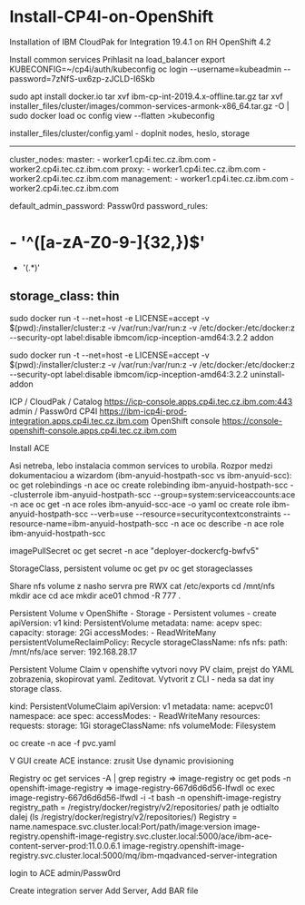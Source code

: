 # Install-CP4I-on-OpenShift
Installation of IBM CloudPak for Integration 19.4.1 on RH OpenShift 4.2

Install common services
Prihlasit na load_balancer
export KUBECONFIG=~/cp4i/auth/kubeconfig
oc login --username=kubeadmin --password=7zNfS-ux6zp-zJCLD-I6Skb

sudo apt  install docker.io
tar xvf ibm-cp-int-2019.4.x-offline.tar.gz
tar xvf installer_files/cluster/images/common-services-armonk-x86_64.tar.gz -O | sudo docker load
oc config view --flatten >kubeconfig

installer_files/cluster/config.yaml	- doplnit nodes, heslo, storage

---
cluster_nodes:
  master:
    - worker1.cp4i.tec.cz.ibm.com
    - worker2.cp4i.tec.cz.ibm.com
  proxy:
    - worker1.cp4i.tec.cz.ibm.com
    - worker2.cp4i.tec.cz.ibm.com
  management:
    - worker1.cp4i.tec.cz.ibm.com
    - worker2.cp4i.tec.cz.ibm.com

default_admin_password: Passw0rd
password_rules:
#   - '^([a-zA-Z0-9\-]{32,})$'
- '(.*)'

storage_class: thin
---

sudo docker run -t --net=host -e LICENSE=accept -v $(pwd):/installer/cluster:z -v /var/run:/var/run:z -v /etc/docker:/etc/docker:z --security-opt label:disable ibmcom/icp-inception-amd64:3.2.2 addon

sudo docker run -t --net=host -e LICENSE=accept -v $(pwd):/installer/cluster:z -v /var/run:/var/run:z -v /etc/docker:/etc/docker:z --security-opt label:disable ibmcom/icp-inception-amd64:3.2.2 uninstall-addon

ICP / CloudPak / Catalog
	https://icp-console.apps.cp4i.tec.cz.ibm.com:443
	admin / Passw0rd
CP4I
	https://ibm-icp4i-prod-integration.apps.cp4i.tec.cz.ibm.com
OpenShift console
	https://console-openshift-console.apps.cp4i.tec.cz.ibm.com


Install ACE

Asi netreba, lebo instalacia common services to urobila. Rozpor medzi dokumentaciou a wizardom (ibm-anyuid-hostpath-scc vs ibm-anyuid-scc):
oc get rolebindings -n ace
oc create rolebinding ibm-anyuid-hostpath-scc --clusterrole ibm-anyuid-hostpath-scc --group=system:serviceaccounts:ace -n ace
oc get -n ace roles ibm-anyuid-scc-ace -o yaml
oc create role ibm-anyuid-hostpath-scc --verb=use --resource=securitycontextconstraints --resource-name=ibm-anyuid-hostpath-scc -n ace
oc describe -n ace role ibm-anyuid-hostpath-scc

imagePullSecret
oc get secret -n ace
"deployer-dockercfg-bwfv5"

StorageClass, persistent volume
oc get pv
oc get storageclasses

Share nfs volume z nasho servra pre RWX
cat /etc/exports
cd /mnt/nfs
mkdir ace
cd ace
mkdir ace01
chmod -R 777 .

Persistent Volume
v OpenShifte - Storage - Persistent volumes - create
apiVersion: v1
kind: PersistentVolume
metadata:
  name: acepv
spec:
  capacity:
    storage: 2Gi
  accessModes:
    - ReadWriteMany
  persistentVolumeReclaimPolicy: Recycle
  storageClassName: nfs
  nfs:
    path: /mnt/nfs/ace
    server: 192.168.28.17

Persistent Volume Claim
v openshifte vytvori novy PV claim, prejst do YAML zobrazenia, skopirovat yaml. Zeditovat. Vytvorit z CLI - neda sa dat iny storage class.

kind: PersistentVolumeClaim
apiVersion: v1
metadata:
  name: acepvc01
  namespace: ace
spec:
  accessModes:
    - ReadWriteMany
  resources:
    requests:
      storage: 1Gi
  storageClassName: nfs
  volumeMode: Filesystem

oc create -n ace -f pvc.yaml

V GUI
create ACE instance:
zrusit Use dynamic provisioning

Registry
oc get services -A | grep registry					=> image-registry
oc get pods -n openshift-image-registry				=> image-registry-667d6d6d56-lfwdl
oc exec image-registry-667d6d6d56-lfwdl -i -t  bash -n openshift-image-registry
	registry_path = /registry/docker/registry/v2/repositories/
	path je odtialto dalej (ls /registry/docker/registry/v2/repositories/)
Registry = name.namespace.svc.cluster.local:Port/path/image:version
image-registry.openshift-image-registry.svc.cluster.local:5000/ace/ibm-ace-content-server-prod:11.0.0.6.1
image-registry.openshift-image-registry.svc.cluster.local:5000/mq/ibm-mqadvanced-server-integration

login to ACE admin/Passw0rd

Create integration server
Add Server, Add BAR file
